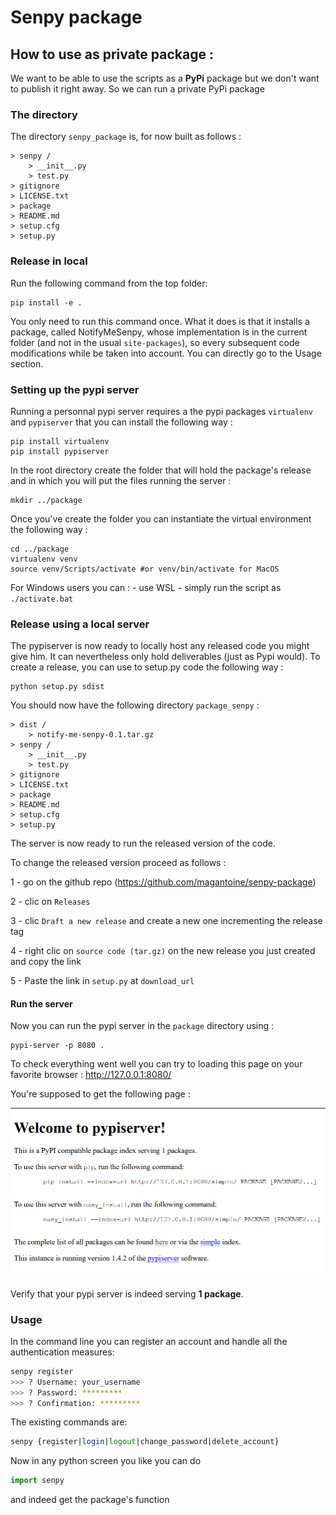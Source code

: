 # Senpy package


## How to use as private package :

We want to be able to use the scripts as a **PyPi** package but we don't want to publish it right away. So we can run a private PyPi package


### The directory 

The directory ```senpy_package``` is, for now built as follows :
```
> senpy /
    > __init__.py
    > test.py
> gitignore
> LICENSE.txt
> package
> README.md
> setup.cfg
> setup.py
```


### Release in local

Run the following command from the top folder:
```
pip install -e .
```
You only need to run this command once. What it does is that it installs a package, called NotifyMeSenpy, whose implementation is in the current folder (and not in the usual `site-packages`), so every subsequent code modifications while be taken into account.
You can directly go to the Usage section.

### Setting up the pypi server

Running a personnal pypi server requires a the pypi packages ```virtualenv``` and ```pypiserver``` that you can install the following way :

```shell
pip install virtualenv
pip install pypiserver
```

In the root directory create the folder that will hold the package's release and in which you will put the files running the server :

```shell
mkdir ../package
```

Once you've create the folder you can instantiate the virtual environment the following way :

```shell
cd ../package
virtualenv venv
source venv/Scripts/activate #or venv/bin/activate for MacOS
```

For Windows users you can :
    - use WSL
    - simply run the script as ``` ./activate.bat ```

### Release using a local server

The pypiserver is now ready to locally host any released code you might give him. It can nevertheless only hold deliverables (just as Pypi would). To create a release, you can use to setup.py code the following way :

```shell
python setup.py sdist
```

You should now have the following directory ```package_senpy``` :
```
> dist /
    > notify-me-senpy-0.1.tar.gz
> senpy /
    > __init__.py
    > test.py
> gitignore
> LICENSE.txt
> package
> README.md
> setup.cfg
> setup.py
```

The server is now ready to run the released version of the code.

To change the released version proceed as follows :

1 - go on the github repo (https://github.com/magantoine/senpy-package)

2 - clic on ```Releases```

3 - clic ```Draft a new release``` and create a new one incrementing the release tag

4 - right clic on ```source code (tar.gz)``` on the new release you just created and copy the link

5 - Paste the link in ```setup.py``` at ```download_url```

#### Run the server

Now you can run the pypi server in the ```package``` directory using :

```
pypi-server -p 8080 .
```

To check everything went well you can try to loading this page on your favorite browser : http://127.0.0.1:8080/


You're supposed to get the following page :


![pypi running](medias/pypi_running.png)


Verify that your pypi server is indeed serving **1 package**.


### Usage

In the command line you can register an account and handle all the authentication measures:
```bash
senpy register
>>> ? Username: your_username
>>> ? Password: *********
>>> ? Confirmation: *********
```

The existing commands are:
```bash
senpy {register|login|logout|change_password|delete_account}
```

Now in any python screen you like you can do 

```python
import senpy
``` 

and indeed get the package's function












